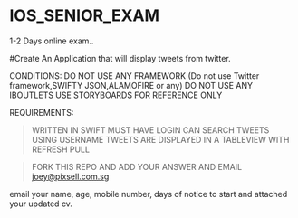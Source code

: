 # IOS_SENIOR_EXAM
1-2 Days online exam..

#Create An Application that will display tweets from twitter.



CONDITIONS: DO NOT USE ANY FRAMEWORK (Do not use Twitter framework,SWIFTY JSON,ALAMOFIRE or any)
            DO NOT USE ANY IBOUTLETS
            USE STORYBOARDS FOR REFERENCE ONLY

REQUIREMENTS: 

>WRITTEN IN SWIFT
>MUST HAVE LOGIN
>CAN SEARCH TWEETS USING USERNAME
>TWEETS ARE DISPLAYED IN A TABLEVIEW WITH REFRESH PULL



>FORK THIS REPO AND ADD YOUR ANSWER AND EMAIL joey@pixsell.com.sg

email your name, age, mobile number, days of notice to start and attached your updated cv.
